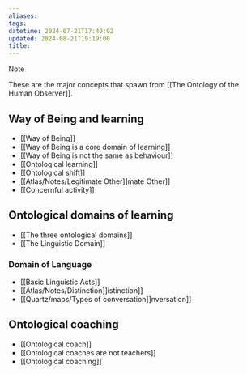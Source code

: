 ```yaml
---
aliases: 
tags: 
datetime: 2024-07-21T17:40:02
updated: 2024-08-21T19:19:00
title:
---
```


> [!NOTE]
> These are the major concepts that spawn from [[The Ontology of the Human Observer]].
## Way of Being and learning
- [[Way of Being]]
- [[Way of Being is a core domain of learning]]
- [[Way of Being is not the same as behaviour]]
- [[Ontological learning]]
- [[Ontological shift]]
- [[Atlas/Notes/Legitimate Other]]mate Other]]
- [[Concernful activity]]
## Ontological domains of learning

- [[The three ontological domains]]
- [[The Linguistic Domain]]
### Domain of Language
- [[Basic Linguistic Acts]]
- [[Atlas/Notes/Distinction]]istinction]]
- [[Quartz/maps/Types of conversation]]nversation]]
## Ontological coaching
- [[Ontological coach]]
- [[Ontological coaches are not teachers]]
- [[Ontological coaching]]
